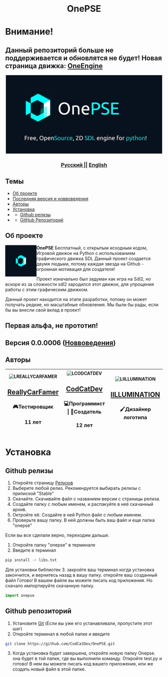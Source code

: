 <h1 align="center"> <b>OnePSE</b> </h1>

# Внимание!
## Данный репозиторий больше не поддерживается и обновлятся не будет! Новая страница движка: [OneEngine](https://github.com/CodCatDev/OneEngine)

<div align="center">
    <img src="ReadmeRes/banner.png" width="500">
</div>

<h3 align="center"> <a href="READMEru.md" >Русский </a> || <a href="README.md"> English </a>

## Темы
- [Об проекте](#об-проекте)
- [Последняя версия и новвоведения](#версия-000006-новвоведения)
- [Авторы](#авторы)
- [Установка](#установка)
- - [Github релизы](#github-релизы)
- - [GitHub Репозиторий](#github-репозиторий)

## Об проекте
<img src="ReadmeRes/logo.png" width="100" align="left">
<b>OnePSE</b> Бесплатный, с открытым исходным кодом, Игровой движок на Python с использованием графического движка SDL
Данный проект создается двумя людьми, потому каждая звезда на Github - огромная мотивация для создателя!

Проект изначально был задуман как игра на Sdl2, но вскоре из за сложности sdl2 зародился этот движок, для упрощения работы с этим графическим движком.

Данный проект находится на этапе разработки, потому он может получать редкие, но масштабные обновления. Мы были бы рады, если бы вы внесли свой вклад в проект!

## Первая альфа, не прототип!
## Версия 0.0.0006 ([Новвоведения](Added/AddedRu.md))

## Авторы

| ![LREALLYCARFAMER] <h2>[ReallyCarFamer]</h2> <h3> 🎮Тестировщик </h3> <h3> 11 лет </h3>| ![LCODCATDEV] <h2>[CodCatDev]</h2> <h3> 💻Программист \| 🔧Создатель</h3> <h3> 12 лет </h3>| ![LIILLUMINATION] <h2>[IILLUMINATION]</h2> <h3>🖌️Дизайнер логотипа<h3> |
| :---: | :---: | :---: |

# Установка
## Github релизы
1. Откройте страницу [Релизов](https://github.com/CodCatDev/OnePSE/releases)
2. Выберите любой релиз. Рекомендуется выбирать релизы с припиской "Stable"
3. Скачайте. Скачивайте файл с названием версии с страницы релиза.
4. Создайте папку с любым именем, и распакуйте в неё скачанный архив.
5. Октройте её. Создайте в ней Python файл с любым именем.
6. Проверьте вашу папку. В ней должны быть ваш файл и еще папка "onepse"

Если вы все сделали верно, переходим дальше.

1. Откройте папку "onepse" в терминале
2. Введите в терминал
```bash
pip install -r libs.txt
```
Для установки библиотек
3. закройте ваш терминал когда установка закончится, и вернитесь назад в вашу папку. откройте ваш созданный файл
Готово! В вашем файле вы можете писать код приложения.
Но сначало импортируйте скачанную папку.
```python
import onepse
```

## Github репозиторий
1. Установите [Git](https://git-scm.com/downloads) (Если вы уже его устанавливали, пропустите этот шаг)
2. Откройте терминал в любой папке и введите
```bash
git clone https://github.com/CodCatDev/OnePSE.git
```
3. Когда установка будет завершена, откройте новую папку Onepse. она будет в той папке, где вы выполнили команду. Откройте test.py и готово! В нем вы можете писать код вашего приложения, или же создать новый файл в этой папке.

[LCODCATDEV]: https://avatars.githubusercontent.com/u/192712551?s=150
[CodCatDev]: https://github.com/CodCatDev
[LREALLYCARFAMER]: https://avatars.githubusercontent.com/u/233435786?s=150
[ReallyCarFamer]: https://github.com/ReallyCarFamer
[LIILLUMINATION]: https://avatars.githubusercontent.com/u/197430084?s=150
[IILLUMINATION]: https://github.com/IILLUMINATION
